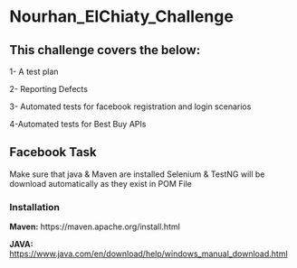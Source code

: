 # Nourhan_ElChiaty_Challenge
<h2>This challenge covers the below:</h2>

1- A test plan

2- Reporting Defects

3- Automated tests for facebook registration and login scenarios

4-Automated tests for Best Buy APIs

<h2>Facebook Task</h2>
Make sure that java & Maven are installed
Selenium & TestNG will be download automatically as they exist in POM File

<h3>Installation</h3>
<b>Maven:</b>
https://maven.apache.org/install.html

<b>JAVA:</b>
https://www.java.com/en/download/help/windows_manual_download.html
